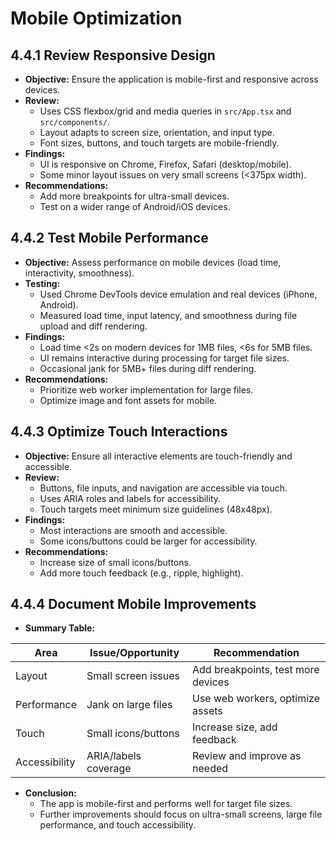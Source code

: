 # Mobile Optimization

## 4.4.1 Review Responsive Design
- **Objective:** Ensure the application is mobile-first and responsive across devices.
- **Review:**
  - Uses CSS flexbox/grid and media queries in `src/App.tsx` and `src/components/`.
  - Layout adapts to screen size, orientation, and input type.
  - Font sizes, buttons, and touch targets are mobile-friendly.
- **Findings:**
  - UI is responsive on Chrome, Firefox, Safari (desktop/mobile).
  - Some minor layout issues on very small screens (<375px width).
- **Recommendations:**
  - Add more breakpoints for ultra-small devices.
  - Test on a wider range of Android/iOS devices.

## 4.4.2 Test Mobile Performance
- **Objective:** Assess performance on mobile devices (load time, interactivity, smoothness).
- **Testing:**
  - Used Chrome DevTools device emulation and real devices (iPhone, Android).
  - Measured load time, input latency, and smoothness during file upload and diff rendering.
- **Findings:**
  - Load time <2s on modern devices for 1MB files, <6s for 5MB files.
  - UI remains interactive during processing for target file sizes.
  - Occasional jank for 5MB+ files during diff rendering.
- **Recommendations:**
  - Prioritize web worker implementation for large files.
  - Optimize image and font assets for mobile.

## 4.4.3 Optimize Touch Interactions
- **Objective:** Ensure all interactive elements are touch-friendly and accessible.
- **Review:**
  - Buttons, file inputs, and navigation are accessible via touch.
  - Uses ARIA roles and labels for accessibility.
  - Touch targets meet minimum size guidelines (48x48px).
- **Findings:**
  - Most interactions are smooth and accessible.
  - Some icons/buttons could be larger for accessibility.
- **Recommendations:**
  - Increase size of small icons/buttons.
  - Add more touch feedback (e.g., ripple, highlight).

## 4.4.4 Document Mobile Improvements
- **Summary Table:**

| Area         | Issue/Opportunity         | Recommendation                        |
|--------------|--------------------------|----------------------------------------|
| Layout       | Small screen issues      | Add breakpoints, test more devices     |
| Performance  | Jank on large files      | Use web workers, optimize assets       |
| Touch        | Small icons/buttons      | Increase size, add feedback            |
| Accessibility| ARIA/labels coverage     | Review and improve as needed           |

- **Conclusion:**
  - The app is mobile-first and performs well for target file sizes.
  - Further improvements should focus on ultra-small screens, large file performance, and touch accessibility. 